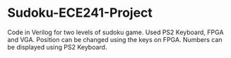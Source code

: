 # Sudoku-ECE241-Project
Code in Verilog for two levels of sudoku game.
Used PS2 Keyboard, FPGA and VGA.
Position can be changed using the keys on FPGA.
Numbers can be displayed using PS2 Keyboard.
